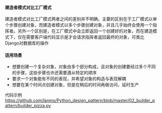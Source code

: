 #### 建造者模式对比工厂模式

建造者模式对比工厂模式两者之间的差别并不明确，主要的区别在于工厂模式以单个步骤创建对象，而建造者模式以多个步骤创建对象，并且几乎始终会使用一个指挥者。另外一个区别是，在工厂模式中会立即返回一个创建好的对象，而在建造模式下，仅在需要客户端代码显示是才会请求指挥者返回最终的对象，可类比Django对数据库的操作



#### 适用场景

- 想要创建一个复杂对象，对象由多个部分构成，且对象的创建要经过多个不同的步骤，这些步骤也许还需要遵从特定的顺序
- 要求一个对象能有不同的表现，并希望对象的构造与表现解耦
- 想要在某个时间点创建对象，但是在稍后的时间再做访问，延时生产



代码示例 <https://github.com/lanms/Python_design_pattern/blob/master/02_builder_pattern/builder_pizza.py>